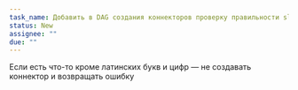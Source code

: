 ```yaml
---
task_name: Добавить в DAG создания коннекторов проверку правильности slug
status: New
assignee: ""
due: ""
---
```

Если есть что-то кроме латинских букв и цифр — не создавать коннектор и возвращать ошибку